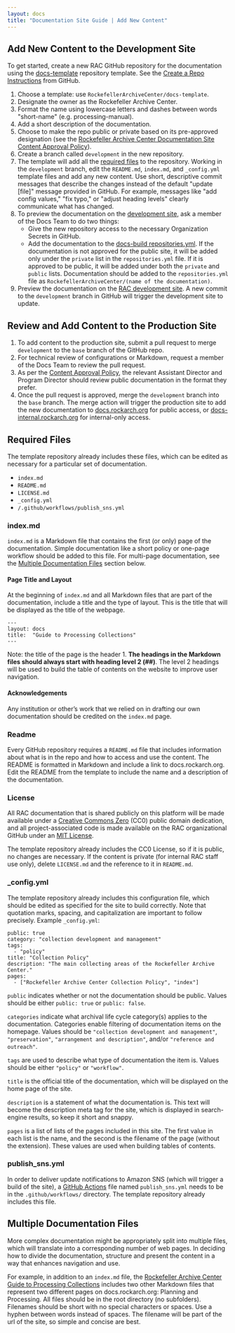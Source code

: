 ```yaml
---
layout: docs
title: "Documentation Site Guide | Add New Content"
---
```


## Add New Content to the Development Site

To get started, create a new RAC GitHub repository for the documentation using the [docs-template](https://github.com/RockefellerArchiveCenter/docs-template) repository template.
See the [Create a Repo Instructions](https://help.github.com/articles/create-a-repo/) from GitHub.

1. Choose a template: use `RockefellerArchiveCenter/docs-template`.
2. Designate the owner as the Rockefeller Archive Center.
3. Format the name using lowercase letters and dashes between words "short-name" (e.g. processing-manual).
4. Add a short description of the documentation.
5. Choose to make the repo public or private based on its pre-approved designation (see the [Rockefeller Archive Center Documentation Site Content Approval Policy](http://docs.rockarch.org/docs-policy/)).
6. Create a branch called `development` in the new repository.
7. The template will add all the [required files](#required-files) to the repository. Working in the `development` branch, edit the `README.md`, `index.md`, and `_config.yml` template files and add any new content. Use short, descriptive commit messages that describe the changes instead of the default "update [file]" message provided in GitHub. For example, messages like "add config values," "fix typo," or "adjust heading levels" clearly communicate what has changed.
8. To preview the documentation on the [development site](https://docs-internal.dev.rockarch.org/), ask a member of the Docs Team to do two things:
   - Give the new repository access to the necessary Organization Secrets in GitHub.
   - Add the documentation to the [docs-build repositories.yml](https://github.com/RockefellerArchiveCenter/docs-build/blob/base/repositories.yml). If the documentation is not approved for the public site, it will be added only under the `private` list in the `repositories.yml` file. If it is approved to be public, it will be added under both the `private` and `public` lists. Documentation should be added to the `repositories.yml` file as `RockefellerArchiveCenter/(name of the documentation)`.
9.  Preview the documentation on the [RAC development site](https://docs-internal.dev.rockarch.org/). A new commit to the `development` branch in GitHub will trigger the development site to update.

## Review and Add Content to the Production Site

1. To add content to the production site, submit a pull request to merge `development` to the `base` branch of the GitHub repo.
2. For technical review of configurations or Markdown, request a member of the Docs Team to review the pull request.
3.  As per the [Content Approval Policy](https://docs.rockarch.org/docs-policy/), the relevant Assistant Director and Program Director should review public documentation in the format they prefer.
4.  Once the pull request is approved, merge the `development` branch into the `base` branch. The merge action will trigger the production site to add the new documentation to [docs.rockarch.org](https://docs.rockarch.org) for public access, or [docs-internal.rockarch.org](https://docs-internal.rockarch.org) for internal-only access.

## Required Files
The template repository already includes these files, which can be edited as necessary for a particular set of documentation.

* `index.md`
* `README.md`
* `LICENSE.md`
* `_config.yml`
* `/.github/workflows/publish_sns.yml`

### index.md

`index.md` is a Markdown file that contains the first (or only) page of the documentation. Simple documentation like a short policy or one-page workflow should be added to this file. For multi-page documentation, see the [Multiple Documentation Files](#multiple-documentation-files) section below.

#### Page Title and Layout

At the beginning of `index.md` and all Markdown files that are part of the documentation, include a title and the type of layout. This is the title that will be displayed as the title of the webpage.

```
---
layout: docs
title:  "Guide to Processing Collections"
---
```

Note: the title of the page is the header 1. **The headings in the Markdown files should always start with heading level 2 (##)**. The level 2 headings will be used to build the table of contents on the website to improve user navigation.

#### Acknowledgements

Any institution or other’s work that we relied on in drafting our own documentation should be credited on the `index.md` page.

### Readme

Every GitHub repository requires a `README.md` file that includes information about what is in the repo and how to access and use the content. The README is formatted in Markdown and include a link to docs.rockarch.org. Edit the README from the template to include the name and a description of the documentation.

### License

All RAC documentation that is shared publicly on this platform will be made available under a [Creative Commons Zero](https://creativecommons.org/publicdomain/zero/1.0/) (CC0) public domain dedication, and all project-associated code is made available on the RAC organizational GitHub under an [MIT License](https://opensource.org/licenses/MIT).

The template repository already includes the CC0 License, so if it is public, no changes are necessary. If the content is private (for internal RAC staff use only), delete `LICENSE.md` and the reference to it in `README.md`.

###  \_config.yml

The template repository already includes this configuration file, which should be edited as specified for the site to build correctly. Note that quotation marks, spacing, and capitalization are important to follow precisely. Example `_config.yml`:

```
public: true
category: "collection development and management"
tags:
  - "policy"
title: "Collection Policy"
description: "The main collecting areas of the Rockefeller Archive Center."
pages:
  - ["Rockefeller Archive Center Collection Policy", "index"]
```

`public` indicates whether or not the documentation should be public. Values should be either `public: true` or `public: false`.

`categories` indicate what archival life cycle category(s) applies to the documentation. Categories enable filtering of documentation items on the homepage. Values should be `"collection development and management"`, `"preservation"`, `"arrangement and description"`, and/or `"reference and outreach"`.

`tags` are used to describe what type of documentation the item is. Values should be either `"policy"` or `"workflow"`.

`title` is the official title of the documentation, which will be displayed on the home page of the site.

`description` is a statement of what the documentation is. This text will become the description meta tag for the site, which is displayed in search-engine results, so keep it short and snappy.

`pages` is a list of lists of the pages included in this site. The first value in each list is the name, and the second is the filename of the page (without the extension). These values are used when building tables of contents.

### publish_sns.yml
In order to deliver update notifications to Amazon SNS (which will trigger a build of the site), a [GitHub Actions](https://github.com/RockefellerArchiveCenter/docs-build#github-action-configuration) file named `publish_sns.yml` needs to be in the `.github/workflows/` directory. The template repository already includes this file.

## Multiple Documentation Files

More complex documentation might be appropriately split into multiple files, which will translate into a corresponding number of web pages. In deciding how to divide the documentation, structure and present the content in a way that enhances navigation and use.

For example, in addition to an `index.md` file, the [Rockefeller Archive Center Guide to Processing Collections](http://docs.rockarch.org/processing_manual/) includes two other Markdown files that represent two different pages on docs.rockarch.org: Planning and Processing. All files should be in the root directory (no subfolders). Filenames should be short with no special characters or spaces. Use a hyphen between words instead of spaces. The filename will be part of the url of the site, so simple and concise are best.
